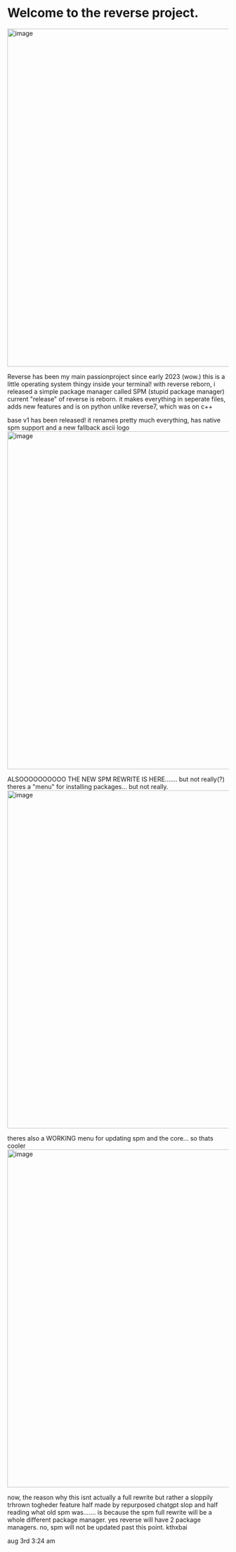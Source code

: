 # Welcome to the reverse project.
<img width="1357" height="769" alt="image" src="https://github.com/user-attachments/assets/d6da0318-f5a1-4184-9cfa-7178e828ab18" />


Reverse has been my main passionproject since early 2023 (wow.) 
this is a little operating system thingy inside your terminal!
with reverse reborn, i released a simple package manager called SPM (stupid package manager)
current "release" of reverse is reborn. it makes everything in seperate files, adds new features and is on python unlike reverse7, which was on c++

base v1 has been released!
it renames pretty much everything, has native spm support and a new fallback ascii logo
<img width="1357" height="769" alt="image" src="https://github.com/user-attachments/assets/368cd2d1-5c3f-4c4b-8f33-dd0550cdb2f7" />

ALSOOOOOOOOOO THE NEW SPM REWRITE IS HERE....... but not really(?)
theres a "menu" for installing packages... but not really.
<img width="1357" height="769" alt="image" src="https://github.com/user-attachments/assets/b1865607-ca08-4840-b59e-558c48fd2dc4" />

theres also a WORKING menu for updating spm and the core... so thats cooler
<img width="1357" height="769" alt="image" src="https://github.com/user-attachments/assets/dd163150-7df2-4593-916f-95219b0ff956" />

now, the reason why this isnt actually a full rewrite but rather a sloppily trhrown togheder feature half made by repurposed chatgpt slop and half reading what old spm was....... 
is because the spm full rewrite will be a whole different package manager. yes reverse will have 2 package managers. no, spm will not be updated past this point.
kthxbai


aug 3rd 3:24 am 

